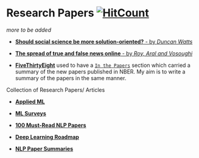 # Research Papers [![HitCount](http://hits.dwyl.com/vkoul/Reading.svg)](http://hits.dwyl.com/vkoul/Reading)

*more to be added*

* [**Should social science be more solution-oriented?** - by *Duncan Watts*](https://www.nature.com/articles/s41562-016-0015)

* [**The spread of true and false news online** - by *Roy, Aral and Vosoughi*](http://science.sciencemag.org/content/359/6380/1146.full)
 
* [**FiveThirtyEight**](https://fivethirtyeight.com/) used to have a [`In the Papers`](https://fivethirtyeight.com/tag/in-the-papers/) section which carried a summary of the new papers published in NBER. My aim is to write a summary of the papers in the same manner.  


Collection of Research Papers/ Articles

* [**Applied ML**](https://github.com/eugeneyan/applied-ml)

* [**ML Surveys**](https://github.com/eugeneyan/ml-surveys)

* [**100 Must-Read NLP Papers**](https://github.com/mhagiwara/100-nlp-papers)

* [**Deep Learning Roadmap**](https://github.com/astorfi/Deep-Learning-Roadmap)

* [**NLP Paper Summaries**](https://github.com/dair-ai/nlp_paper_summaries)




